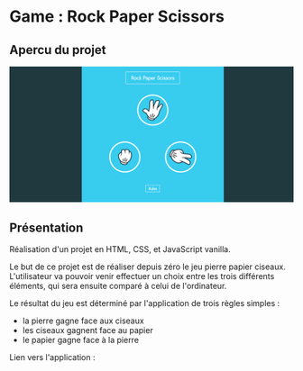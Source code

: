 # Game : Rock Paper Scissors

## Apercu du projet

![image](./images/CaptureProjet.png)

## Présentation

Réalisation d'un projet en HTML, CSS, et JavaScript vanilla.

Le but de ce projet est de réaliser depuis zéro le jeu pierre papier ciseaux. L'utilisateur va pouvoir venir effectuer un choix entre les trois différents éléments, qui sera ensuite comparé à celui de l'ordinateur.

Le résultat du jeu est déterminé par l'application de trois règles simples :

- la pierre gagne face aux ciseaux
- les ciseaux gagnent face au papier
- le papier gagne face à la pierre

Lien vers l'application :
